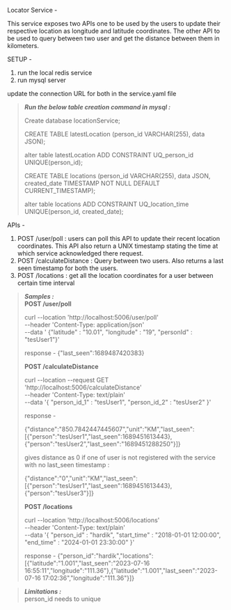 Locator Service - 

This service exposes two APIs one to be used by the users to update their respective location as longitude and latitude coordinates.
The other API to be used to query between two user and get the distance between them in kilometers.

SETUP -

1) run the local redis service
2) run mysql server 

update the connection URL for both in the service.yaml file

> **_Run the below table creation command in mysql  :_**  
> 
>Create database locationService; 
> 
>CREATE TABLE latestLocation (person_id VARCHAR(255), data JSON);
> 
> alter table latestLocation ADD CONSTRAINT UQ_person_id UNIQUE(person_id); 
> 
> CREATE TABLE locations (person_id VARCHAR(255), data JSON, created_date TIMESTAMP NOT NULL DEFAULT CURRENT_TIMESTAMP); 
> 
>alter table locations ADD CONSTRAINT UQ_location_time UNIQUE(person_id, created_date);

APIs -

1) POST /user/poll : users can poll this API to update their recent location coordinates.
    This API also return a UNIX timestamp stating the time at which service acknowledged there request.
2) POST /calculateDistance : Query between two users. Also returns a last seen timestamp for both the users.
3) POST /locations : get all the location coordinates for a user between certain time interval

> **_Samples :_**  
> **POST /user/poll**
> 
>  curl --location 'http://localhost:5006/user/poll' \
--header 'Content-Type: application/json' \
--data '
> {"latitude" : "10.01", "longitude" : "19", "personId" : "tesUser1"}'
>
> response - {"last_seen":1689487420383}
> 
> 
> **POST /calculateDistance**
> 
>curl --location --request GET 'http://localhost:5006/calculateDistance' \
      --header 'Content-Type: text/plain' \
      --data '{
"person_id_1" : "tesUser1",
    "person_id_2" : "tesUser2"
}'
> 
> response - 
> 
> {"distance":"850.7842447445607","unit":"KM","last_seen":[{"person":"tesUser1","last_seen":1689451613443},{"person":"tesUser2","last_seen":"1689451288250"}]}
> 
> gives distance as 0 if one of user is not registered with the service with no last_seen timestamp : 
> 
> {"distance":"0","unit":"KM","last_seen":[{"person":"tesUser1","last_seen":1689451613443},{"person":"tesUser3"}]} 
>
> 
>  **POST /locations**
> 
> curl --location 'http://localhost:5006/locations' \
--header 'Content-Type: text/plain' \
--data '{ "person_id" : "hardik", "start_time" : "2018-01-01 12:00:00", "end_time" : "2024-01-01 23:30:00" }'
> 
> response - {"person_id":"hardik","locations":[{"latitude":"1.001","last_seen":"2023-07-16
16:55:11","longitude":"111.36"},{"latitude":"1.001","last_seen":"2023-07-16
17:02:36","longitude":"111.36"}]}
> 

> **_Limitations :_**  
> person_id needs to unique


